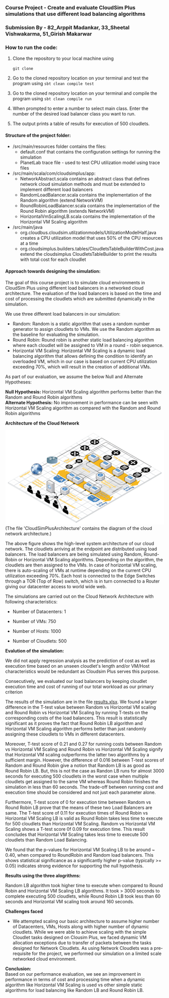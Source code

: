 ### Course Project - Create and evaluate CloudSim Plus simulations that use different load balancing algorithms
### Submission By - 82_Arppit Madankar, 33_Sheetal Vishwakarma, 51_Girish Makarwar


### How to run the code:
1. Clone the repository to your local machine using 

	``git clone  ``

2. Go to the cloned repository location on your terminal and test the program using
``sbt clean compile test``
3. Go to the cloned repository location on your terminal and compile the program using
``sbt clean compile run``
4. When prompted to enter a number to select main class. Enter the number of the desired load balancer class you want to run. 
5. The output prints a table of results for execution of 500 cloudlets. 



#### Structure of the project folder:
- /src/main/resources folder contains the files:
    - default.conf that contains the configuration settings for running the simulation  
    - PlanetLab trace file - used to test CPU utilization model using trace files
- /src/main/scala/com/cloudsimplus/app:
    - NetworkAbstract.scala contains an abstract class that defines network cloud simulation methods and must be extended to implement different load balancers
    - RandomLoadBalancer.scala contains the implementation of the Random algorithm (extend NetworkVM)
    - RoundRobinLoadBalancer.scala contains the implementation of the Round Robin algorithm  (extends NetworkVM)
    - HorizontalVmScalingLB.scala contains the implementation of the Horizontal VM Scaling algorithm  
- /src/main/java
    - org.cloudbus.cloudsim.utilzationmodels/UtilizationModelHalf.java creates a CPU utilization model that uses 50% of the CPU resources at a time
    - org.cloudsimplus.builders.tables/CloudletsTableBuilderWithCost.java extend the cloudsimplus CloudletsTableBuilder to print the results with total cost for each cloudlet


#### Approach towards designing the simulation:
The goal of this course project is to simulate cloud environments in CloudSim Plus using different load balancers in a networked cloud architecture. The evaluation of the load balancers is based on the time and cost of processing the cloudlets which are submitted dynamically in the simulation. 

We use three different load balancers in our simulation:
- Random: Random is a static algorithm that uses a random number generator to assign cloudlets to VMs. We use the Random algorithm as the baseline for evaluating the simulation.
- Round Robin: Round robin is another static load balancing algorithm where each cloudlet will be assigned to VM in a round - robin sequence.
- Horizontal VM Scaling: Horizontal VM Scaling is a dynamic load balancing algorithm that allows defining the condition to identify an overloaded VM, which in our case is based on current CPU utilization exceeding 70%, which will result in the creation of additional VMs.

As part of our evaluation, we assume the below Null and Alternate Hypotheses:

**Null Hypothesis:** Horizontal VM Scaling algorithm performs better than the Random and Round Robin algorithms  
**Alternate Hypothesis:** No improvement in performance can be seen with Horizontal VM Scaling algorithm as compared with the Random and Round Robin algorithms  

**Architecture of the Cloud Network**


![CloudSimPlusArchitecture](CloudSimPlusArchitecture.png)
(The file 'CloudSimPlusArchitecture' contains the diagram of the cloud network architecture.)

The above figure shows the high-level system architecture of our cloud network. The cloudlets arriving at the endpoint are distributed using load balancers. The load balancers are being simulated using Random, Round-Robin or Horizontal VM Scaling algorithms. Depending on the algorithm, the cloudlets are then assigned to the VMs. In case of horizontal VM scaling, there is auto-scaling of VMs at runtime depending on the current CPU utilization exceeding 70%. Each host is connected to the Edge Switches through a TOR (Top of Row) switch, which is in turn connected to a Router giving our datacenter access to world wide web.

The simulations are carried out on the Cloud Network Architecture with following characteristics:  

- Number of Datacenters:  1

- Number of VMs:  750

- Number of Hosts:  1000

- Number of Cloudlets:  500

**Evalution of the simulation:**

We did not apply regression analysis as the prediction of cost as well as execution time based on an unseen cloudlet's length and/or VM/Host characteristics would be redundant as Cloudsim Plus serves this purpose.

Consecutively, we evaluated our load balancers by keeping cloudlet execution time and cost of running of our total workload as our primary criterion

The results of the simulation are in the file [results.xlsx](./results.xlsx). We found a larger difference in the T-test value between Random vs Horizontal VM scaling and Round Robin vs Horizontal VM Scaling by running T-tests on the corresponding costs of the load balancers. This result is statistically significant as it proves the fact that Round Robin LB algorithm and Horizontal VM Scaling algorithm performs better than just randomly assigning these cloudlets to VMs in different datacenters.

Moreover, T-test score of 0.21 and 0.27 for running costs between Random vs Horizontal VM Scaling and Round Robin vs Horizontal VM Scaling signify that Horizontal VM scaling outperforms the latter two algorithms by a sufficient margin. However, the difference of 0.016 between T-test scores of Random and Round Robin give a notion that Random LB is as good as Round Robin LB. But, this is not the case as Randon LB runs for almost 3000 seconds for executing 500 cloudlets in the worst case when multiple cloudlets get assigned to the same VM whereas Round Robin finishes the simulation in less than 60 seconds. The trade-off between running cost and execution time should be considered and not just each parameter alone.

Furthermore, T-test score of 0 for execution time between Random vs Round Robin LB prove that the means of these two Load Balancers are same. The T-test score of 0.11 for execution times of Round Robin vs Horizontal VM Scaling LB is valid as Round Robin takes less time to execute for 500 cloudlets than Horizontal VM Scaling. Random vs Horizontal VM Scaling shows a T-test score 0f 0.09 for execution time. This result concludes that Horizontal VM Scaling takes less time to execute 500 cloudlets than Random Load Balancing.

We found that the p-values for Horizontal VM Scaling LB to be around ~ 0.40, when compared to RoundRobin and Random load balancers. This shows statistical significance as a significantly higher p-value (typically >= 0.05) indicates strong evidence for supporting the null hypothesis.


**Results using the three alogrithms:**

Random LB algorithm took higher time to execute when compared to Round Robin and Horizontal VM Scaling LB algorithms. It took > 3000 seconds to complete executing 500 cloudlets, while Round Robin LB took less than 60 seconds and Horizontal VM scaling took around 160 seconds.


**Challenges faced**

- We attempted scaling our basic architecture to assume higher number of Datacenters, VMs, Hosts along with higher number of dynamic cloudlets. While we were able to achieve scaling with the simple Cloudlet tasks designed 
on Clousim Plus, we faced dynamic VM allocation exceptions due to transfer of packets between the tasks designed for Network Cloudlets. As using Network Cloudlets was a pre-requisite for the project, we performed our simulation on a limited scale networked cloud environment.


**Conclusion:**  
Based on our performance evaluation, we see an improvement in performance in terms of cost and processing time when a dynamic algorithm like Horizontal VM Scaling is used vs other simple static algorithms for load balancing like Random LB and Round Robin LB.
